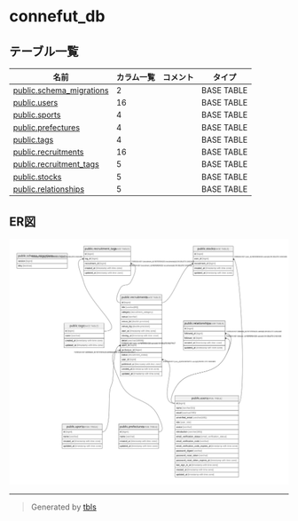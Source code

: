 # connefut_db

## テーブル一覧

| 名前 | カラム一覧 | コメント | タイプ |
| ---- | ------- | ------- | ---- |
| [public.schema_migrations](public.schema_migrations.md) | 2 |  | BASE TABLE |
| [public.users](public.users.md) | 16 |  | BASE TABLE |
| [public.sports](public.sports.md) | 4 |  | BASE TABLE |
| [public.prefectures](public.prefectures.md) | 4 |  | BASE TABLE |
| [public.tags](public.tags.md) | 4 |  | BASE TABLE |
| [public.recruitments](public.recruitments.md) | 16 |  | BASE TABLE |
| [public.recruitment_tags](public.recruitment_tags.md) | 5 |  | BASE TABLE |
| [public.stocks](public.stocks.md) | 5 |  | BASE TABLE |
| [public.relationships](public.relationships.md) | 5 |  | BASE TABLE |

## ER図

![er](schema.svg)

---

> Generated by [tbls](https://github.com/k1LoW/tbls)
